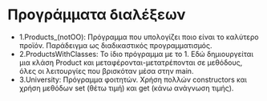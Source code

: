 # Προγράμματα διαλέξεων

* 1.Products_(notOO): Πρόγραμμα που υπολογίζει ποιο είναι το καλύτερο προϊόν. Παράδειγμα ως διαδικαστικός προγραμματισμός.  
* 2.ProductsWithClasses: Το ίδιο πρόγραμμα με το 1. Εδώ δημιουργείται μια κλάση Product και μεταφέρονται-μετατρέπονται σε μεθόδους, όλες οι λειτουργίες που βρισκόταν μέσα στην main.  
* 3.University: Πρόγραμμα φοιτητών. Χρήση πολλών constructors και χρήση μεθόδων set (θέτω τιμή) και get (κάνω ανάγνωση τιμής).
